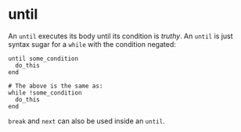 # until

An `until` executes its body until its condition is *truthy*. An `until` is just syntax sugar for a `while` with the condition negated:

```crystal
until some_condition
  do_this
end

# The above is the same as:
while !some_condition
  do_this
end
```

`break` and `next` can also be used inside an `until`.
